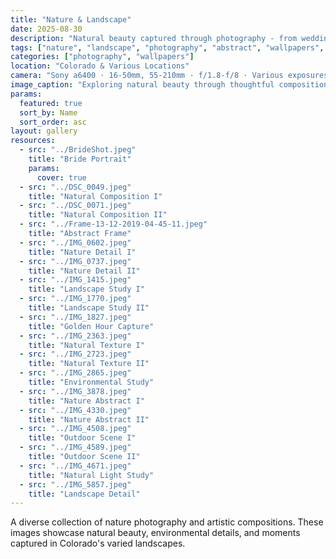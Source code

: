 ```yaml
---
title: "Nature & Landscape"
date: 2025-08-30
description: "Natural beauty captured through photography - from wedding moments to abstract compositions."
tags: ["nature", "landscape", "photography", "abstract", "wallpapers", "colorado", "golden-hour", "environmental", "outdoor"]
categories: ["photography", "wallpapers"]
location: "Colorado & Various Locations"
camera: "Sony a6400 · 16-50mm, 55-210mm · f/1.8-f/8 · Various exposures"
image_caption: "Exploring natural beauty through thoughtful composition and natural light"
params:
  featured: true
  sort_by: Name
  sort_order: asc
layout: gallery
resources:
  - src: "../BrideShot.jpeg"
    title: "Bride Portrait"
    params:
      cover: true
  - src: "../DSC_0049.jpeg"
    title: "Natural Composition I"
  - src: "../DSC_0071.jpeg"
    title: "Natural Composition II"
  - src: "../Frame-13-12-2019-04-45-11.jpeg"
    title: "Abstract Frame"
  - src: "../IMG_0602.jpeg"
    title: "Nature Detail I"
  - src: "../IMG_0737.jpeg"
    title: "Nature Detail II"
  - src: "../IMG_1415.jpeg"
    title: "Landscape Study I"
  - src: "../IMG_1770.jpeg"
    title: "Landscape Study II"
  - src: "../IMG_1827.jpeg"
    title: "Golden Hour Capture"
  - src: "../IMG_2363.jpeg"
    title: "Natural Texture I"
  - src: "../IMG_2723.jpeg"
    title: "Natural Texture II"
  - src: "../IMG_2865.jpeg"
    title: "Environmental Study"
  - src: "../IMG_3878.jpeg"
    title: "Nature Abstract I"
  - src: "../IMG_4330.jpeg"
    title: "Nature Abstract II"
  - src: "../IMG_4508.jpeg"
    title: "Outdoor Scene I"
  - src: "../IMG_4589.jpeg"
    title: "Outdoor Scene II"
  - src: "../IMG_4671.jpeg"
    title: "Natural Light Study"
  - src: "../IMG_5857.jpeg"
    title: "Landscape Detail"
---
```


A diverse collection of nature photography and artistic compositions. These images showcase natural beauty, environmental details, and moments captured in Colorado's varied landscapes.